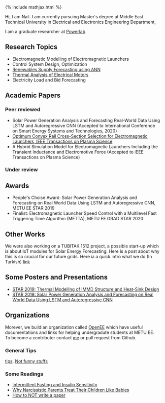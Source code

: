 {% include mathjax.html %}
<link rel="stylesheet" href="css/style.css"  type="text/css"/>
<script src="https://cdn.mathjax.org/mathjax/latest/MathJax.js?config=TeX-AMS-MML_HTMLorMML" type="text/javascript"></script>

Hi, I am Nail.
 I am currently pursuing Master's degree at Middle East Technical University in Electrical and Electronics Engineering Department[.](posts/calender.md)

I am a graduate researcher at [Powerlab](http://power.eee.metu.edu.tr/).

## Research Topics
* Electromagnetic Modelling of Electromagnetic Launchers
* Control System Design, Optimization
* [Renewables Supply Forecasting using ANN](posts/solarforecasting.md)
* [Thermal Analysis of Electrical Motors](/docs/Nail_Poster.pdf)
* Electricity Load and Bid Forecasting

## Academic Papers
### Peer reviewed
* Solar Power Generation Analysis and Forecasting Real-World Data Using LSTM and Autoregressive CNN (Accepted to International Conference on Smart Energy Systems and Technologies, 2020)
* [Optimum Convex Rail Cross-Section Selection for Electromagnetic Launchers, IEEE Transactions on Plasma Science](https://ieeexplore.ieee.org/document/9104009)
* A Hybrid Simulation Model for Electromagnetic Launchers Including the Transient Inductance and Electromotive Force (Accepted to IEEE Transactions on Plasma Science)

### Under review

## Awards
* People's Choise Award: Solar Power Generation Analysis and Forecasting on Real World Data Using LSTM and Autoregressive CNN, METU EE STAR 2019
* Finalist: Electromagnetic Launcher Speed Control with a Multilevel Fast Triggering Time Algorithm (MFTTA), METU EE GRAD STAR 2020

## Other Works
We were also working on a TUBITAK 1512 project, a possible start-up which is about IoT modules for Solar Energy Forecasting. Here is a post about why this is so crucial for our future grids. Here ia a quick intro what we do (In Turkish) [link](/docs/kılavuz.pdf)

## Some Posters and Presentations
* [STAR 2019: Thermal Modelling of IMMD Structure and Heat-Sink Design](/docs/Nail_Poster.pdf)
* [STAR 2019: Solar Power Generation Analysis and Forecasting on Real World Data Using LSTM and Autoregressive CNN](/docs/panel.pdf)


## Organizations
Morever, we build an organization called [OpenEE](openeee.github.io) which have useful documentations and links for helping undergradute students at METU EE. To become a contributer contact [me](nailtosun@metu.edu.tr) or pull request from Github.

### General Tips
[tips](posts/tips.md).
[Not funny stuffs](posts/notfunny.md)

### Some Readings
* [Intermittent Fasting and Insulin Sensitivity](https://www.ncbi.nlm.nih.gov/pubmed/16051710)
* [Why Narcissistic Parents Treat Their Children Like Babies](https://www.psychologytoday.com/intl/blog/fulfillment-any-age/201810/why-narcissistic-parents-treat-their-children-babies)
* [How to NOT write a paper](http://intihalciler.blogspot.com/2016/10/odtudeki-intihal-skandali.html)
